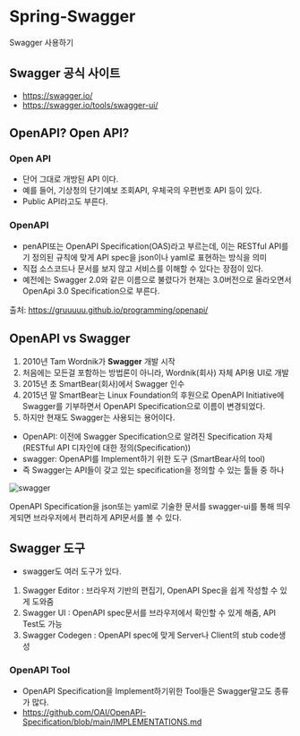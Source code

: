 # Spring-Swagger
Swagger 사용하기

## Swagger 공식 사이트 ##
- https://swagger.io/
- https://swagger.io/tools/swagger-ui/

## OpenAPI? Open API? ##

### Open API ###
- 단어 그대로 개방된 API 이다.
- 예를 들어, 기상청의 단기예보 조회API, 우체국의 우편번호 API 등이 있다. 
- Public API라고도 부른다.

### OpenAPI ###
- penAPI또는 OpenAPI Specification(OAS)라고 부르는데, 이는 RESTful API를 기 정의된 규칙에 맞게 API spec을 json이나 yaml로 표현하는 방식을 의미
- 직접 소스코드나 문서를 보지 않고 서비스를 이해할 수 있다는 장점이 있다.
- 예전에는 Swagger 2.0와 같은 이름으로 불렸다가 현재는 3.0버전으로 올라오면서 OpenApi 3.0 Specification으로 부른다.

출처: https://gruuuuu.github.io/programming/openapi/


## OpenAPI vs Swagger ##
1. 2010년 Tam Wordnik가 **Swagger** 개발 시작   
2. 처음에는 모든걸 포함하는 방법론이 아니라, Wordnik(회사) 자체 API용 UI로 개발    
3. 2015년 초 SmartBear(회사)에서 Swagger 인수   
4. 2015년 말 SmartBear는 Linux Foundation의 후원으로 OpenAPI Initiative에 Swagger를 기부하면서 OpenAPI Specification으로 이름이 변경되었다.
5. 하지만 현재도 Swagger는 사용되는 용어이다.
  - OpenAPI: 이전에 Swagger Specification으로 알려진 Specification 자체 (RESTful API 디자인에 대한 정의(Specification))
  - swagger: OpenAPI를 Implement하기 위한 도구 (SmartBear사의 tool)
  - 즉 Swagger는 API들이 갖고 있는 specification을 정의할 수 있는 툴들 중 하나


![swagger](https://user-images.githubusercontent.com/24876345/208798428-82d1df31-9590-400d-b710-5300853a288d.png)

OpenAPI Specification을 json또는 yaml로 기술한 문서를 swagger-ui를 통해 띄우게되면 브라우저에서 편리하게 API문서를 볼 수 있다.


## Swagger 도구 ##
- swagger도 여러 도구가 있다.
1. Swagger Editor : 브라우저 기반의 편집기, OpenAPI Spec을 쉽게 작성할 수 있게 도와줌
2. Swagger UI : OpenAPI spec문서를 브라우저에서 확인할 수 있게 해줌, API Test도 가능
3. Swagger Codegen : OpenAPI spec에 맞게 Server나 Client의 stub code생성

### OpenAPI Tool ###
- OpenAPI  Specification을 Implement하기위한 Tool들은 Swagger말고도 종류가 많다.
- https://github.com/OAI/OpenAPI-Specification/blob/main/IMPLEMENTATIONS.md

